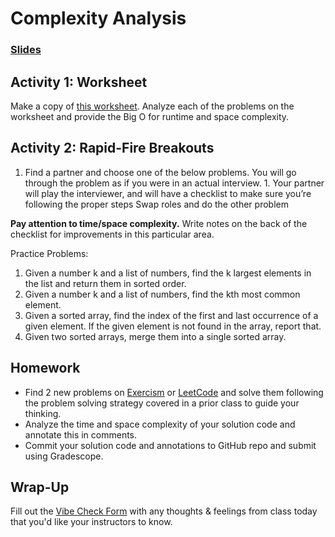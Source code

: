 # Complexity Analysis

### [Slides](https://docs.google.com/presentation/d/1TyfA1m2Sd7XEMrWoHYK5PxvjoJ1KXKaN3ausi69MtHY/)

## Activity 1: Worksheet

Make a copy of [this worksheet](https://docs.google.com/document/d/1I6tFnjc_dLk70--JMG-eyyRPm2nXNtwWSCAEUBKbic0/edit). Analyze each of the problems on the worksheet and provide the Big O for runtime and space complexity.

## Activity 2: Rapid-Fire Breakouts

1. Find a partner and choose one of the below problems. You will go through the problem as if you were in an actual interview. 1. Your partner will  play the interviewer, and will have a checklist to make sure you’re following the proper steps
Swap roles and do the other problem

**Pay attention to time/space complexity.** Write notes on the back of the checklist for improvements in this particular area.

Practice Problems:

1. Given a number k and a list of numbers, find the k largest elements in the list and return them in sorted order.
1. Given a number k and a list of numbers, find the kth most common element.
1. Given a sorted array, find the index of the first and last occurrence of a given element. If the given element is not found in the array, report that.
1. Given two sorted arrays, merge them into a single sorted array.

## Homework

- Find 2 new problems on [Exercism](https://exercism.io) or [LeetCode](https://leetcode.com) and solve them following the problem solving strategy covered in a prior class to guide your thinking.
- Analyze the time and space complexity of your solution code and annotate this in comments.
- Commit your solution code and annotations to GitHub repo and submit using Gradescope.

## Wrap-Up

Fill out the [Vibe Check Form](https://forms.gle/3tCpS457XudkypmSA) with any thoughts & feelings from class today that you'd like your instructors to know.